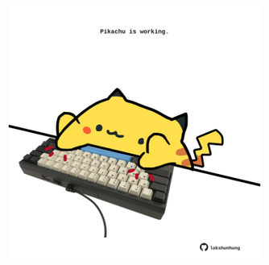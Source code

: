 <!-- built at 17/01/2022, 17:07:49 UTC -->
<p align="center">
  <img width="500" height="500" src="./ReadmeImage.svg">
</p>
